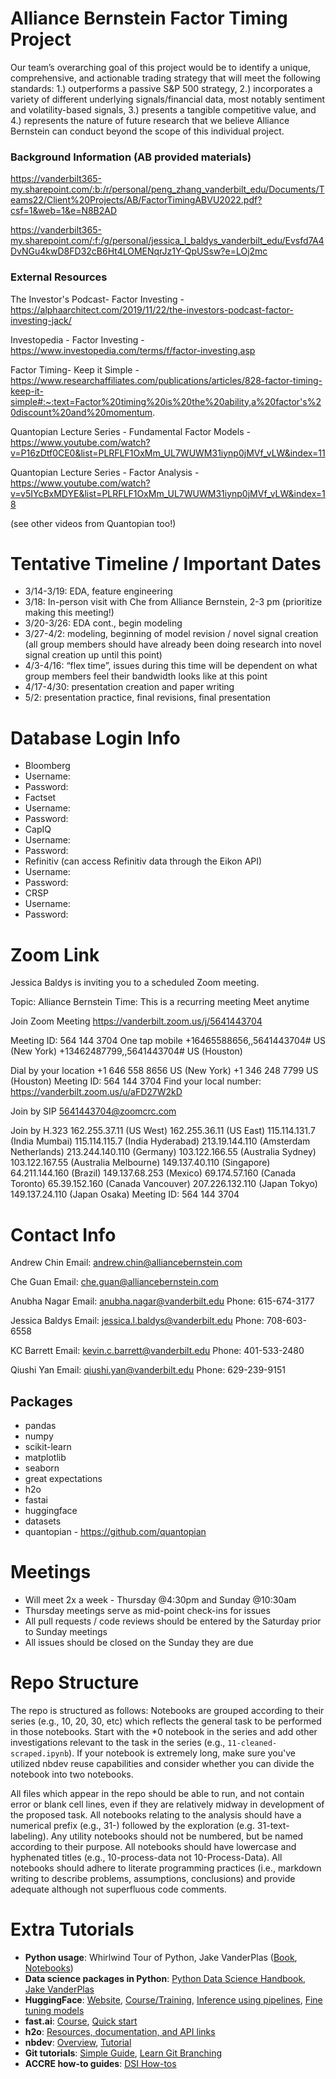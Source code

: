 # Alliance Bernstein Factor Timing Project
Our team’s overarching goal of this project would be to identify a unique, comprehensive, and actionable trading strategy that will meet the following standards: 1.) outperforms a passive S&P 500 strategy, 2.) incorporates a variety of different underlying signals/financial data, most notably sentiment and volatility-based signals, 3.) presents a tangible competitive value, and 4.) represents the nature of future research that we believe Alliance Bernstein can conduct beyond the scope of this individual project.

### Background Information (AB provided materials)
https://vanderbilt365-my.sharepoint.com/:b:/r/personal/peng_zhang_vanderbilt_edu/Documents/Teams22/Client%20Projects/AB/FactorTimingABVU2022.pdf?csf=1&web=1&e=N8B2AD

https://vanderbilt365-my.sharepoint.com/:f:/g/personal/jessica_l_baldys_vanderbilt_edu/Evsfd7A4DvNGu4kwD8FD32cB6Ht4LOMENqrJz1Y-QpUSsw?e=LOj2mc

### External Resources
The Investor's Podcast- Factor Investing - https://alphaarchitect.com/2019/11/22/the-investors-podcast-factor-investing-jack/

Investopedia - Factor Investing - https://www.investopedia.com/terms/f/factor-investing.asp

Factor Timing- Keep it Simple - https://www.researchaffiliates.com/publications/articles/828-factor-timing-keep-it-simple#:~:text=Factor%20timing%20is%20the%20ability,a%20factor's%20discount%20and%20momentum.

Quantopian Lecture Series - Fundamental Factor Models - https://www.youtube.com/watch?v=P16zDtf0CE0&list=PLRFLF1OxMm_UL7WUWM31iynp0jMVf_vLW&index=11

Quantopian Lecture Series - Factor Analysis - https://www.youtube.com/watch?v=v5IYcBxMDYE&list=PLRFLF1OxMm_UL7WUWM31iynp0jMVf_vLW&index=18

(see other videos from Quantopian too!)

# Tentative Timeline / Important Dates
-	3/14-3/19: EDA, feature engineering
-	3/18: In-person visit with Che from Alliance Bernstein, 2-3 pm (prioritize making this meeting!)
-	3/20-3/26: EDA cont., begin modeling
-	3/27-4/2: modeling, beginning of model revision / novel signal creation (all group members should have already been doing research into novel signal creation up until this point)
-	4/3-4/16: “flex time”, issues during this time will be dependent on what group members feel their bandwidth looks like at this point
-	4/17-4/30: presentation creation and paper writing
-	5/2: presentation practice, final revisions, final presentation

# Database Login Info

- Bloomberg
-   Username:
-   Password:
- Factset
-   Username:
-   Password:
- CapIQ
-   Username:
-   Password:
- Refinitiv (can access Refinitiv data through the Eikon API)
-   Username:
-   Password:
- CRSP
-   Username:
-   Password:

# Zoom Link
Jessica Baldys is inviting you to a scheduled Zoom meeting.

Topic: Alliance Bernstein
Time: This is a recurring meeting Meet anytime

Join Zoom Meeting
https://vanderbilt.zoom.us/j/5641443704

Meeting ID: 564 144 3704
One tap mobile
+16465588656,,5641443704# US (New York)
+13462487799,,5641443704# US (Houston)

Dial by your location
        +1 646 558 8656 US (New York)
        +1 346 248 7799 US (Houston)
Meeting ID: 564 144 3704
Find your local number: https://vanderbilt.zoom.us/u/aFD27W2kD

Join by SIP
5641443704@zoomcrc.com

Join by H.323
162.255.37.11 (US West)
162.255.36.11 (US East)
115.114.131.7 (India Mumbai)
115.114.115.7 (India Hyderabad)
213.19.144.110 (Amsterdam Netherlands)
213.244.140.110 (Germany)
103.122.166.55 (Australia Sydney)
103.122.167.55 (Australia Melbourne)
149.137.40.110 (Singapore)
64.211.144.160 (Brazil)
149.137.68.253 (Mexico)
69.174.57.160 (Canada Toronto)
65.39.152.160 (Canada Vancouver)
207.226.132.110 (Japan Tokyo)
149.137.24.110 (Japan Osaka)
Meeting ID: 564 144 3704

# Contact Info

Andrew Chin Email: andrew.chin@alliancebernstein.com

Che Guan Email: che.guan@alliancebernstein.com

Anubha Nagar Email: anubha.nagar@vanderbilt.edu Phone: 615-674-3177

Jessica Baldys Email: jessica.l.baldys@vanderbilt.edu Phone: 708-603-6558

KC Barrett Email: kevin.c.barrett@vanderbilt.edu Phone: 401-533-2480

Qiushi Yan Email: qiushi.yan@vanderbilt.edu Phone: 629-239-9151

## Packages

* pandas
* numpy
* scikit-learn
* matplotlib
* seaborn
* great expectations
* h2o
* fastai
* huggingface
* datasets
* quantopian - https://github.com/quantopian

# Meetings

- Will meet 2x a week - Thursday @4:30pm and Sunday @10:30am
- Thursday meetings serve as mid-point check-ins for issues
- All pull requests / code reviews should be entered by the Saturday prior to Sunday meetings
- All issues should be closed on the Sunday they are due


# Repo Structure 

The repo is structured as follows: Notebooks are grouped according to their series (e.g., 10, 20, 30, etc) which reflects the general task to be performed in those notebooks.  Start with the *0 notebook in the series and add other investigations relevant to the task in the series (e.g., `11-cleaned-scraped.ipynb`).  If your notebook is extremely long, make sure you've utilized nbdev reuse capabilities and consider whether you can divide the notebook into two notebooks.

All files which appear in the repo should be able to run, and not contain error or blank cell lines, even if they are relatively midway in development of the proposed task. All notebooks relating to the analysis should have a numerical prefix (e.g., 31-) followed by the exploration (e.g. 31-text-labeling). Any utility notebooks should not be numbered, but be named according to their purpose. All notebooks should have lowercase and hyphenated titles (e.g., 10-process-data not 10-Process-Data). All notebooks should adhere to literate programming practices (i.e., markdown writing to describe problems, assumptions, conclusions) and provide adequate although not superfluous code comments.

# Extra Tutorials
* **Python usage**: Whirlwind Tour of Python, Jake VanderPlas ([Book](https://learning.oreilly.com/library/view/a-whirlwind-tour/9781492037859/), [Notebooks](https://github.com/jakevdp/WhirlwindTourOfPython))
* **Data science packages in Python**: [Python Data Science Handbook, Jake VanderPlas](https://jakevdp.github.io/PythonDataScienceHandbook/) 
* **HuggingFace**: [Website](https://huggingface.co/transformers/index.html), [Course/Training](https://huggingface.co/course/chapter1), [Inference using pipelines](https://huggingface.co/transformers/task_summary.html), [Fine tuning models](https://huggingface.co/transformers/training.html)
* **fast.ai**: [Course](https://course.fast.ai/), [Quick start](https://docs.fast.ai/quick_start.html)
* **h2o**: [Resources, documentation, and API links](https://docs.h2o.ai/#h2o)
* **nbdev**: [Overview](https://nbdev.fast.ai/), [Tutorial](https://nbdev.fast.ai/tutorial.html)
* **Git tutorials**: [Simple Guide](https://rogerdudler.github.io/git-guide/), [Learn Git Branching](https://learngitbranching.js.org/?locale=en_US)
* **ACCRE how-to guides**: [DSI How-tos](https://github.com/vanderbilt-data-science/how-tos)  
